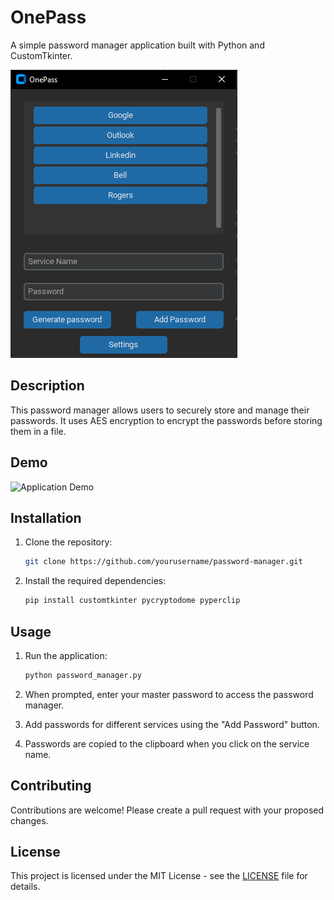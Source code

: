 # OnePass

A simple password manager application built with Python and CustomTkinter.

![Application Screenshot](images/screenshot1.png)

## Description

This password manager allows users to securely store and manage their passwords. It uses AES encryption to encrypt the passwords before storing them in a file.

## Demo

![Application Demo](videos/demo.gif)

## Installation

1. Clone the repository:

    ```bash
    git clone https://github.com/yourusername/password-manager.git
    ```

2. Install the required dependencies:

    ```bash
    pip install customtkinter pycryptodome pyperclip
    ```

## Usage

1. Run the application:

    ```bash
    python password_manager.py
    ```

2. When prompted, enter your master password to access the password manager.

3. Add passwords for different services using the "Add Password" button.

4. Passwords are copied to the clipboard when you click on the service name.

## Contributing

Contributions are welcome! Please create a pull request with your proposed changes.

## License

This project is licensed under the MIT License - see the [LICENSE](LICENSE) file for details.
